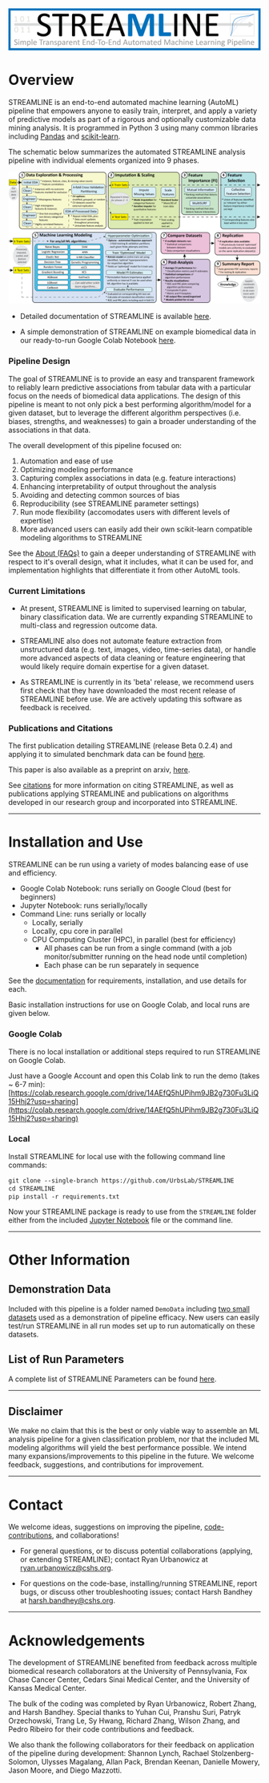 ![alttext](https://github.com/UrbsLab/STREAMLINE/blob/main/docs/source/pictures/STREAMLINE_Logo_Full.png?raw=true)
# Overview

STREAMLINE is an end-to-end automated machine learning (AutoML) pipeline
that empowers anyone to easily train, interpret, and apply a variety of predictive models as
part of a rigorous and optionally customizable data mining analysis. It is programmed in
Python 3 using many common libraries including [Pandas](https://pandas.pydata.org/)
and [scikit-learn](https://scikit-learn.org/stable/).

The schematic below summarizes the automated STREAMLINE analysis pipeline with individual elements organized into 9 phases.

![alttext](https://github.com/UrbsLab/STREAMLINE/blob/main/docs/source/pictures/STREAMLINE_paper_new_lightcolor.png?raw=true)

* Detailed documentation of STREAMLINE is available [here](https://urbslab.github.io/STREAMLINE/index.html).

* A simple demonstration of STREAMLINE on example biomedical data in our ready-to-run Google Colab Notebook [here](https://colab.research.google.com/drive/14AEfQ5hUPihm9JB2g730Fu3LiQ15Hhj2?usp=sharing).

### Pipeline Design
The goal of STREAMLINE is to provide an easy and transparent framework
to reliably learn predictive associations from tabular data with a particular focus on the needs of biomedical data applications. 
The design of this pipeline is meant to not only pick a best performing algorithm/model for a given dataset,
but to leverage the different algorithm perspectives (i.e. biases, strengths,
and weaknesses) to gain a broader understanding of the associations in that data.

The overall development of this pipeline focused on:
   1. Automation and ease of use
   2. Optimizing modeling performance
   3. Capturing complex associations in data (e.g. feature interactions)
   4. Enhancing interpretability of output throughout the analysis
   5. Avoiding and detecting common sources of bias
   6. Reproducibility (see STREAMLINE parameter settings)
   7. Run mode flexibility (accomodates users with different levels of expertise)
   8. More advanced users can easily add their own scikit-learn compatible modeling algorithms to STREAMLINE

See the [About (FAQs)](https://urbslab.github.io/STREAMLINE/about.html) to gain a deeper understanding of STREAMLINE with respect to it's overall design, what it includes, what it can be used for, and implementation highlights that differentiate it from other AutoML tools.

### Current Limitations
* At present, STREAMLINE is limited to supervised learning on tabular,
binary classification data. We are currently expanding STREAMLINE to multi-class
and regression outcome data. 

* STREAMLINE also does not automate feature extraction from unstructured data (e.g. text, images, video, time-series data), or handle more advanced aspects of data cleaning or feature engineering that would likely require domain expertise for a given dataset. 

* As STREAMLINE is currently in its 'beta' release, we recommend users first check that they have downloaded the
most recent release of STREAMLINE before use. We are actively updating this software as feedback is received.

### Publications and Citations
The first publication detailing STREAMLINE (release Beta 0.2.4) and applying it to
simulated benchmark data can be found [here](https://link.springer.com/chapter/10.1007/978-981-19-8460-0_9).

This paper is also available as a preprint on arxiv, [here](https://arxiv.org/abs/2206.12002?fbclid=IwAR1toW5AtDJQcna0_9Sj73T9kJvuB-x-swnQETBGQ8lSwBB0z2N1TByEwlw).

See [citations](https://urbslab.github.io/STREAMLINE/citation.html) for more information on citing STREAMLINE, as well as publications applying STREAMLINE and publications on algorithms developed in our research group and incorporated into STREAMLINE.

***
# Installation and Use
STREAMLINE can be run using a variety of modes balancing ease of use and efficiency.
* Google Colab Notebook: runs serially on Google Cloud (best for beginners)
* Jupyter Notebook: runs serially/locally
* Command Line: runs serially or locally
   * Locally, serially
   * Locally, cpu core in parallel
   * CPU Computing Cluster (HPC), in parallel (best for efficiency)
      * All phases can be run from a single command (with a job monitor/submitter running on the head node until completion)
      * Each phase can be run separately in sequence

See the [documentation](https://urbslab.github.io/STREAMLINE/index.html) for requirements, installation, and use details for each.

Basic installation instructions for use on Google Colab, and local runs are given below.

### Google Colab
There is no local installation or additional steps required to run
STREAMLINE on Google Colab.

Just have a Google Account and open this Colab link to run the demo (takes ~ 6-7 min):
[https://colab.research.google.com/drive/14AEfQ5hUPihm9JB2g730Fu3LiQ15Hhj2?usp=sharing](https://colab.research.google.com/drive/14AEfQ5hUPihm9JB2g730Fu3LiQ15Hhj2?usp=sharing)


### Local
Install STREAMLINE for local use with the following command line commands:

```
git clone --single-branch https://github.com/UrbsLab/STREAMLINE
cd STREAMLINE
pip install -r requirements.txt
```

Now your STREAMLINE package is ready to use from the `STREAMLINE` folder either
from the included [Jupyter Notebook](https://github.com/UrbsLab/STREAMLINE/blob/main/STREAMLINE_Notebook.ipynb) file or the command line.

***
# Other Information
## Demonstration Data
Included with this pipeline is a folder named `DemoData` including [two small datasets](https://urbslab.github.io/STREAMLINE/data.html#demonstration-data) used as a demonstration of
pipeline efficacy. New users can easily test/run STREAMLINE in all run modes set up to run automatically on these datasets.

## List of Run Parameters
A complete list of STREAMLINE Parameters can be found [here](https://urbslab.github.io/STREAMLINE/parameters.html).

***
## Disclaimer
We make no claim that this is the best or only viable way to assemble an ML analysis pipeline for a given
classification problem, nor that the included ML modeling algorithms will yield the best performance possible.
We intend many expansions/improvements to this pipeline in the future. We welcome feedback, suggestions, and contributions for improvement.

***
# Contact
We welcome ideas, suggestions on improving the pipeline, [code-contributions](https://https://urbslab.github.io/STREAMLINE/contributing.html), and collaborations!

* For general questions, or to discuss potential collaborations (applying, or extending STREAMLINE); contact Ryan Urbanowicz at ryan.urbanowicz@cshs.org.

* For questions on the code-base, installing/running STREAMLINE, report bugs, or discuss other troubleshooting issues; contact Harsh Bandhey at harsh.bandhey@cshs.org.

***
# Acknowledgements
The development of STREAMLINE benefited from feedback across multiple biomedical research collaborators at the University of Pennsylvania, Fox Chase Cancer Center, Cedars Sinai Medical Center, and the University of Kansas Medical Center.

The bulk of the coding was completed by Ryan Urbanowicz, Robert Zhang, and Harsh Bandhey. Special thanks to
Yuhan Cui, Pranshu Suri, Patryk Orzechowski, Trang Le, Sy Hwang, Richard Zhang, Wilson Zhang,
and Pedro Ribeiro for their code contributions and feedback.  

We also thank the following collaborators for their feedback on application
of the pipeline during development: Shannon Lynch, Rachael Stolzenberg-Solomon,
Ulysses Magalang, Allan Pack, Brendan Keenan, Danielle Mowery, Jason Moore, and Diego Mazzotti.
